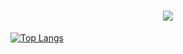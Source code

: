 <h1 align="center">
  <a href="https://git.io/typing-svg">
    <img src="https://readme-typing-svg.herokuapp.com/?lines=Hello,+There+;I+am+Joel+Medina...;Nice+To+Meet+You!&centertrue&size=30">
  </a>
</h1>
  
[![Top Langs](https://github-readme-stats.vercel.app/api/top-langs/?username=Venec0&langs_count=8)](https://github.com/anuraghazra/github-readme-stats)

<!--
**Venec0/Venec0** is a ✨ _special_ ✨ repository because its `README.md` (this file) appears on your GitHub profile.

Here are some ideas to get you started:

- 🔭 I’m currently working on ...
- 🌱 I’m currently learning ...
- 👯 I’m looking to collaborate on ...
- 🤔 I’m looking for help with ...
- 💬 Ask me about ...
- 📫 How to reach me: ...
- 😄 Pronouns: ...
- ⚡ Fun fact: ...
-->
